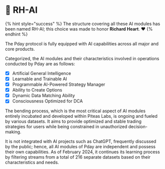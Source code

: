 # 🤖 RH-AI

{% hint style="success" %}
The structure covering all these AI modules has been named RH-AI; this choice was made to honor **Richard Heart**. ❤️
{% endhint %}

The Pday protocol is fully equipped with AI capabilities across all major and core products.

Categorized, the AI modules and their characteristics involved in operations conducted by Pday are as follows:

* [x] Artificial General Intelligence
* [x] Learnable and Trainable AI
* [x] Programmable AI-Powered Strategy Manager
* [x] Ability to Create Options
* [x] Dynamic Data Matching Ability
* [x] Consciousness Optimized for DCA

The bending process, which is the most critical aspect of AI modules entirely incubated and developed within Piteas Labs, is ongoing and fueled by various datasets. It aims to provide optimized and stable trading strategies for users while being constrained in unauthorized decision-making.

It is not integrated with AI projects such as ChatGPT, frequently discussed by the public; hence, all AI modules of Pday are independent and possess their own capabilities. As of February 2024, it continues its learning process by filtering streams from a total of 216 separate datasets based on their characteristics and needs.
